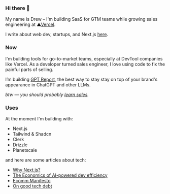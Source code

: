 ### Hi there 👋

<!--
**dbredvick/dbredvick** is a ✨ _special_ ✨ repository because its `README.md` (this file) appears on your GitHub profile.

Here are some ideas to get you started:

- 🔭 I’m currently working on ...
- 🌱 I’m currently learning ...
- 👯 I’m looking to collaborate on ...
- 🤔 I’m looking for help with ...
- 💬 Ask me about ...
- 📫 How to reach me: ...
- 😄 Pronouns: ...
- ⚡ Fun fact: ...
-->

My name is Drew – I'm building SaaS for GTM teams while growing sales engineering at ▲[Vercel](https://drew.tech/posts/vercel).

I write about web dev, startups, and Next.js [here](https://drew.tech/).

### Now

I'm building tools for go-to-market teams, especially at DevTool companies like Vercel. As a developer turned sales engineer, I love using code to fix the painful parts of selling. 

I’m building [GPT Report](https://gptreport.com), the best way to stay stay on top of your brand's appearance in ChatGPT and other LLMs.

_btw — you should probably [learn sales](https://drew.tech/posts/learning-sales-as-an-engineer)._

### Uses
At the moment I'm building with:

- Next.js
- Tailwind & Shadcn
- Clerk
- Drizzle
- Planetscale

and here are some articles about tech:

- [Why Next.js?](https://drew.tech/posts/why-nextjs)
- [The Economics of AI-powered dev efficiency](https://drew.tech/posts/dev-efficiency)
- [Ecomm Manifesto](https://drew.tech/posts/ecom-manifesto)
- [On good tech debt](https://drew.tech/posts/on-good-tech-debt)

